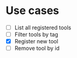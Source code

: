 # Use cases

- [ ] List all registered tools
- [ ] Filter tools by tag
- [x] Register new tool
- [ ] Remove tool by id
